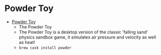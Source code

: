 # Powder Toy
- [Powder Toy](https://powdertoy.co.uk/)
  -  The Powder Toy
  - The Powder Toy is a desktop version of the classic 'falling sand' physics sandbox game, it simulates air pressure and velocity as well as heat!
  - `brew cask install powder`
